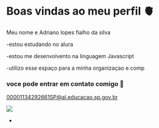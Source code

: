 # Boas vindas ao meu perfil 🫀

Meu nome e Adriano lopes fialho da silva 

-estou estudando no alura 

-estou me desenvolvento na linguagem Javascript

-utilizo esse espaço para  a minha organizaçao e comp

  ### voce pode entrar em contato comigo 📧

  00001134292661SP@al.educacao.sp.gov.br

  ![](https://media1.tenor.com/m/PwKm2KrtJsAAAAAC/yes-baby.gif)
  
-

